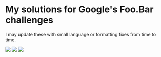 # My solutions for Google's Foo.Bar challenges

I may update these with small language or formatting fixes from time to time.

![](http://i.imgur.com/AEsNd0H.png)
![](http://i.imgur.com/0YlYanm.jpg)
![](http://i.imgur.com/G9HpKt9.jpg)
